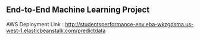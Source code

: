 ## End-to-End Machine Learning Project

AWS Deployment Link : http://studentsperformance-env.eba-wkzgdsma.us-west-1.elasticbeanstalk.com/predictdata

